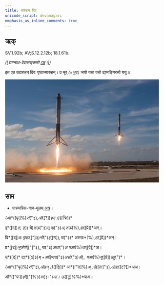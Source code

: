 ```yaml
---
title: आरुहन् दिवः  
unicode_script: devanagari  
emphasis_as_inline_comments: true
---   
```


## ऋक्

SV.1.92b; AV;S.12.2.12b; 18.1.61b.

*([रामनाथ-वेदालङ्कारो [ऽत्र](http://www.vedakosh.com/saam-veda/poorvarchika/prapaathaka-1/ardhaprapaathaka-2/dashati-10/saam-poorva-mantra-1-2-10-02?tmpl%3D%2Fsystem%2Fapp%2Ftemplates%2Fprint%2F%26showPrintDialog%3D1&sa=D&ust=1542425956401000)।])*

इत एत उदारुहन् दिवः पृष्ठान्यारुहन्। प्र भूर् *(=भुवः)* जयो यथा पथो द्यामङ्गिरसो ययुः॥

![](../images/worlds/rocket_takeoff.jpg)


## साम

- पारम्परिक-गान-मूलम् [अत्र](https://archive.org/stream/sAmaveda-jaiminIya-paravastu-paramparA-docs/VIVAAHA%20UPANAYANA%20SAAMAANI#page/n2/mode/1up&sa=D&ust=1542425956402000)।
<div class="audioEmbed"  caption="रामानुजार्यः 1974 " src="https://archive
.org/download/jaiminIya-sAma-gAna-paravastu-tradition-rAmAnuja/Aruhan-divaH.mp3"></div>
<div class="audioEmbed"  caption="गोपालार्यः 2015  " src="https://archive
.org/download/jaiminIya-sAma-gAna-paravastu-tradition-gopAla-2015/Aruhan-divaH.mp3"></div>
<div class="audioEmbed"  caption="गोपालपवनयोर् अनुवचनम् 2015  " src="https://archive
.org/download/jaiminIya-sAma-gAna-paravastu-tradition-anuvachanam-gopAla-pavana-2015/Aruhan-divaH.mp3"></div>

{आ*([फृ]%)*रो*("३)*,ऒ*([?])*हन्।}*([त्रिः])*

इ*([द])*त, ए*(३ ~~ये~~)*तऊ*("३)*उ,दा*("३)*अ,रुऊ*(%)*,हा*([प्रे])*अन्।

दि*([द])*वः पृष्ठा*(["]३)*नी*(")*इ*([ण])*,या*("३)* अरुऊ*(%)*,हा*([प्रे])*अन्।

प्र*([द])*भूर्जयो*(["]"३)*,,या*("३)*अथा*(")*अ पआ*(%)*था*([प्रे])*अ।

उ*([द])* द्या*([ऽ]३)*म् +अङ्गिरा*("३)*असो*("३)*ऒ,, यआ*(%)*यू*([प्रे])*उहु*(")*।

{आ*(["फृ]%)*रो*("३)*,ऒहन्।}*([द्विः])* आ*(["त]%)*अ,,रो*([ता]"३)*,ऒहा*([ट?])*अअ।

औ*(["फ])*हो*(["]%३)*वा*(३-")*आ।  ऊ*([टू]%%)*पाअ॥